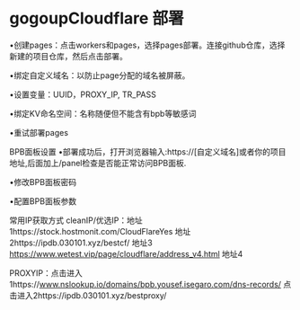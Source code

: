 # gogoupCloudflare 部署
•创建pages：点击workers和pages，选择pages部署。连接github仓库，选择新建的项目仓库，然后点击部署。

•绑定自定义域名：以防止page分配的域名被屏蔽。

•设置变量：UUID，PROXY_IP, TR_PASS

•绑定KV命名空间：名称随便但不能含有bpb等敏感词

•重试部署pages

BPB面板设置
•部署成功后，打开浏览器输入:https://[自定义域名]或者你的项目地址,后面加上/panel检查是否能正常访问BPB面板.

•修改BPB面板密码

•配置BPB面板参数

常用IP获取方式
cleanIP/优选IP：地址1https://stock.hostmonit.com/CloudFlareYes
地址2https://ipdb.030101.xyz/bestcf/
地址3 https://www.wetest.vip/page/cloudflare/address_v4.html
地址4

PROXYIP：点击进入1https://www.nslookup.io/domains/bpb.yousef.isegaro.com/dns-records/
点击进入2https://ipdb.030101.xyz/bestproxy/
